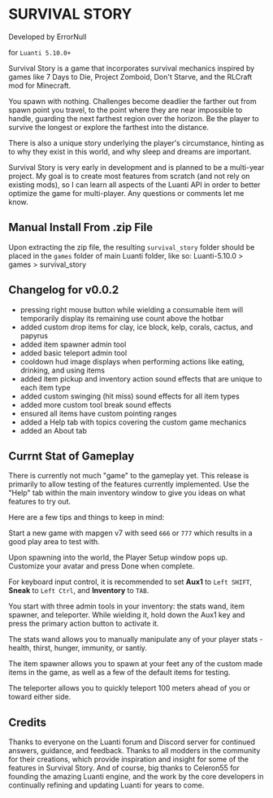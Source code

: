 # SURVIVAL STORY

Developed by ErrorNull

for `Luanti 5.10.0+`

Survival Story is a game that incorporates survival mechanics inspired by games like 7 Days to Die, Project Zomboid, Don't Starve, and the RLCraft mod for Minecraft.

You spawn with nothing. Challenges become deadlier the farther out from spawn point you travel, to the point where they are near impossible to handle, guarding the next farthest region over the horizon. Be the player to survive the longest or explore the farthest into the distance.

There is also a unique story underlying the player's circumstance, hinting as to why they exist in this world, and why sleep and dreams are important.

Survival Story is very early in development and is planned to be a multi-year project. My goal is to create most features from scratch (and not rely on existing mods), so I can learn all aspects of the Luanti API in order to better optimize the game for multi-player. Any questions or comments let me know.

## Manual Install From .zip File
Upon extracting the zip file, the resulting `survival_story` folder should be placed in the `games` folder of main Luanti folder, like so:
	Luanti-5.10.0 > games > survival_story

## Changelog for v0.0.2
- pressing right mouse button while wielding a consumable item will temporarily display its remaining use count above the hotbar
- added custom drop items for clay, ice block, kelp, corals, cactus, and papyrus
- added item spawner admin tool
- added basic teleport admin tool
- cooldown hud image displays when performing actions like eating, drinking, and using items
- added item pickup and inventory action sound effects that are unique to each item type
- added custom swinging (hit miss) sound effects for all item types
- added more custom tool break sound effects
- ensured all items have custom pointing ranges
- added a Help tab with topics covering the custom game mechanics
- added an About tab

## Currnt Stat of Gameplay
There is currently not much "game" to the gameplay yet. This release is primarily to allow testing of the features currently implemented. Use the "Help" tab within the main inventory window to give you ideas on what features to try out.

Here are a few tips and things to keep in mind:

Start a new game with mapgen v7 with seed `666` or `777` which results in a good play area to test with.

Upon spawning into the world, the Player Setup window pops up. Customize your avatar and press Done when complete.

For keyboard input control, it is recommended to set **Aux1** to `Left SHIFT`, **Sneak** to `Left Ctrl`, and **Inventory** to `TAB`. 

You start with three admin tools in your inventory: the stats wand, item spawner, and teleporter. While wielding it, hold down the Aux1 key and press the primary action button to activate it. 

The stats wand allows you to manually manipulate any of your player stats - health, thirst, hunger, immunity, or santiy.

The item spawner allows you to spawn at your feet any of the custom made items in the game, as well as a few of the default items for testing.

The teleporter allows you to quickly teleport 100 meters ahead of you or toward either side.

## Credits
Thanks to everyone on the Luanti forum and Discord server for continued answers, guidance, and feedback. Thanks to all modders in the community for their creations, which provide inspiration and insight for some of the features in Survival Story. And of course, big thanks to Celeron55 for founding the amazing Luanti engine, and the work by the core developers in continually refining and updating Luanti for years to come.